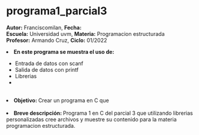 # programa1_parcial3

<b>Autor:</b> Franciscomilan, <b>Fecha:</b>     <br>
 <b>Escuela:</b> Universidad uvm, <b>Materia:</b> Programacion estructurada <br>
 <b>Profesor:</b> Armando Cruz, <b>Ciclo:</b> 01/2022
 <br>
 <li><b> En este programa se muestra el uso de: </b></li>
 <ul>
	 <li> Entrada de datos con scanf</li>
	 <li> Salida de datos con printf </li>
	<li>Librerias </li>
 	<li>	 </li>
 </ul>
<br>
 <li> <b> Objetivo: </b> Crear un programa en C que  </li>
 <br>
 <li><b> Breve descripción: </b> Programa 1 en C del parcial 3 que utilizando librerias personalizadas cree archivos y muestre su contenido para la materia programacion estructurada.  </li>

